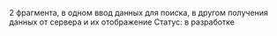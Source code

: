 2 фрагмента, в одном ввод данных для поиска, в другом получения данных от сервера и их отображение
Статус: в разработке
